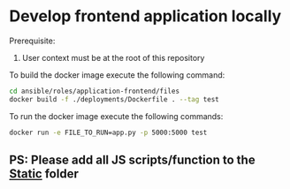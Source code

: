 # Develop frontend application locally

Prerequisite:

1. User context must be at the root of this repository

To build the docker image execute the following command:

``` bash
cd ansible/roles/application-frontend/files
docker build -f ./deployments/Dockerfile . --tag test
```

To run the docker image execute the following commands:

```bash
docker run -e FILE_TO_RUN=app.py -p 5000:5000 test
```

## PS: Please add all JS scripts/function to the [Static](ansible/roles/application-frontend/files/app/script) folder
